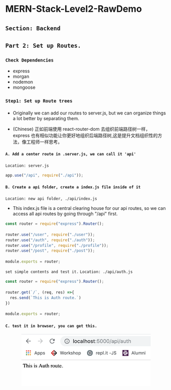 # MERN-Stack-Level2-RawDemo

## `Section: Backend`

## `Part 2: Set up Routes.`

### `Check Dependencies`

- express
- morgan
- nodemon
- mongoose

### `Step1: Set up Route trees`

#### 

- Originally we can add our routes to server.js, but we can organize things a lot better by separating them.

- (Chinese) 正如前端使用 react-router-dom 去组织前端路径树一样，express 也有相似功能让你更好地组织后端路径树,这是提升文档组织性的方法，像工程师一样思考。

#### `A. Add a center route in .server.js, we can call it 'api'`

`Location: server.js`
```js
app.use("/api", require("./api"));
```

#### `B. Create a api folder, create a index.js file inside of it`

`Location: new api folder, ./api/index.js`

- This index.js file is a central clearing house for our api routes, so we can access all api routes by going through "/api" first.

```js
const router = require("express").Router();

router.use("/user", require("./user"));
router.use("/auth", require("./auth"));
router.use("/profile", require("./profile"));
router.use("/post", require("./post"));

module.exports = router;
```

`set simple contents and test it.`
`Location: ./api/auth.js`
```js
const router = require("express").Router();

router.get(`/`, (req, res) =>{
  res.send(`This is Auth route.`)
})

module.exports = router;
```

#### `C. test it in browser, you can get this.`
<p align="center">
<img src="./assets/10.png" width=80%>
</p>